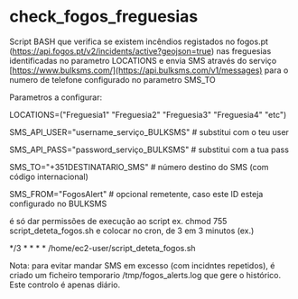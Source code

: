 # check_fogos_freguesias
Script BASH que verifica se existem incêndios registados no fogos.pt (https://api.fogos.pt/v2/incidents/active?geojson=true) nas freguesias identificadas no parametro LOCATIONS  e envia SMS através do serviço [https://www.bulksms.com/](https://api.bulksms.com/v1/messages) para o numero de telefone configurado no parametro SMS_TO

Parametros a configurar:

LOCATIONS=("Freguesia1" "Freguesia2" "Freguesia3" "Freguesia4" "etc")

SMS_API_USER="username_serviço_BULKSMS"         # substitui com o teu user

SMS_API_PASS="password_serviço_BULKSMS"         # substitui com a tua pass

SMS_TO="+351DESTINATARIO_SMS"          # número destino do SMS (com código internacional)

SMS_FROM="FogosAlert"           # opcional remetente, caso este ID esteja configurado no BULKSMS


é só dar permissões de execução ao script ex. chmod 755 script_deteta_fogos.sh e colocar no cron, de 3 em 3 minutos (ex.)

*/3 * * * * /home/ec2-user/script_deteta_fogos.sh


Nota: para evitar mandar SMS em excesso  (com incidntes repetidos), é criado um ficheiro temporario /tmp/fogos_alerts.log que gere o histórico. Este controlo é apenas diário.
